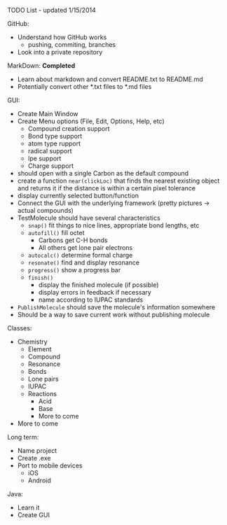 TODO List - updated 1/15/2014
    
GitHub:  

* Understand how GitHub works
	* pushing, commiting, branches
* Look into a private repository    

MarkDown: **Completed**

* Learn about markdown and convert README.txt to README.md
* Potentially convert other *.txt files to *.md files
    
GUI:

- Create Main Window
- Create Menu options (File, Edit, Options, Help, etc)   
	- Compound creation support
	- Bond type support
	- atom type rupport
	- radical support
	- lpe support 
	- Charge support
- should open with a single Carbon as the default compound
- create a function ```near(clickLoc)``` that finds the nearest existing object and returns it if the distance is within a certain pixel tolerance
- display currently selected button/function
- Connect the GUI with the underlying framework (pretty pictures -> actual compounds)
- TestMolecule should have several characteristics
	- `snap()` fit things to nice lines, appropriate bond lengths, etc
	- `autofill()` fill octet
		- Carbons get C-H bonds
		- All others get lone pair electrons
	- `autocalc()` determine formal charge
	- `resonate()` find and display resonance
	- `progress()` show a progress bar
	- `finish()` 
		- display the finished molecule (if possible)
		- display errors in feedback if necessary
		- name according to IUPAC standards
- `PublishMolecule` should save the molecule's information somewhere
- Should be a way to save current work without publishing molecule
    
Classes:

- Chemistry 
    - Element 
    - Compound
    - Resonance
    - Bonds
    - Lone pairs
    - IUPAC
    - Reactions
        - Acid
        - Base
        - More to come
- More to come
    
Long term:

   - Name project
- Create .exe
- Port to mobile devices
	- iOS
	- Android

Java:

- Learn it
- Create GUI
